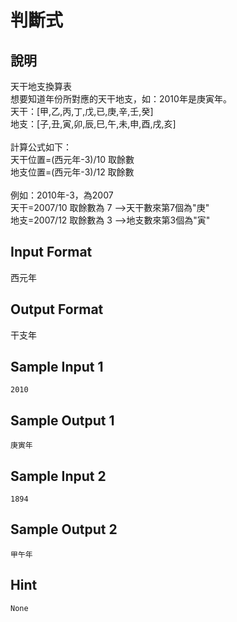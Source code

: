 # 判斷式 #

## 說明 ##

天干地支換算表<br>
想要知道年份所對應的天干地支，如：2010年是庚寅年。<br>
天干：[甲,乙,丙,丁,戊,已,庚,辛,壬,癸] <br>
地支：[子,丑,寅,卯,辰,巳,午,未,申,酉,戌,亥]<br>
<br>
計算公式如下：<br>
天干位置=(西元年-3)/10 取餘數<br>
地支位置=(西元年-3)/12 取餘數<br>
<br>
例如：2010年-3，為2007<br>
天干=2007/10 取餘數為 7 -->天干數來第7個為"庚"<br>
地支=2007/12 取餘數為 3 -->地支數來第3個為"寅"<br>

## Input Format ##

西元年

## Output Format ##

干支年

## Sample Input 1 ##
```
2010
```

## Sample Output 1 ##
```
庚寅年
```

## Sample Input 2 ##
```
1894
```

## Sample Output 2 ##
```
甲午年
```
## Hint ##

```
None

```
